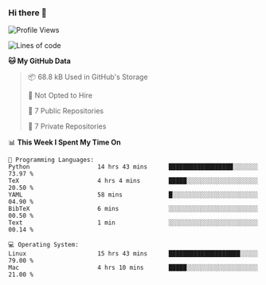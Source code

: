 ### Hi there 👋

<!--
**huayuan4396/huayuan4396** is a ✨ _special_ ✨ repository because its `README.md` (this file) appears on your GitHub profile.

Here are some ideas to get you started:

- 🔭 I’m currently working on ...
- 🌱 I’m currently learning ...
- 👯 I’m looking to collaborate on ...
- 🤔 I’m looking for help with ...
- 💬 Ask me about ...
- 📫 How to reach me: ...
- 😄 Pronouns: ...
- ⚡ Fun fact: ...
-->

<!--START_SECTION:waka-->
![Profile Views](http://img.shields.io/badge/Profile%20Views-0-blue)

![Lines of code](https://img.shields.io/badge/From%20Hello%20World%20I%27ve%20Written-252.8%20thousand%20lines%20of%20code-blue)

**🐱 My GitHub Data** 

> 📦 68.8 kB Used in GitHub's Storage 
 > 
> 🚫 Not Opted to Hire
 > 
> 📜 7 Public Repositories 
 > 
> 🔑 7 Private Repositories 
 > 
📊 **This Week I Spent My Time On** 

```text
💬 Programming Languages: 
Python                   14 hrs 43 mins      ██████████████████░░░░░░░   73.97 % 
TeX                      4 hrs 4 mins        █████░░░░░░░░░░░░░░░░░░░░   20.50 % 
YAML                     58 mins             █░░░░░░░░░░░░░░░░░░░░░░░░   04.90 % 
BibTeX                   6 mins              ░░░░░░░░░░░░░░░░░░░░░░░░░   00.50 % 
Text                     1 min               ░░░░░░░░░░░░░░░░░░░░░░░░░   00.14 % 

💻 Operating System: 
Linux                    15 hrs 43 mins      ████████████████████░░░░░   79.00 % 
Mac                      4 hrs 10 mins       █████░░░░░░░░░░░░░░░░░░░░   21.00 % 
```


<!--END_SECTION:waka-->
